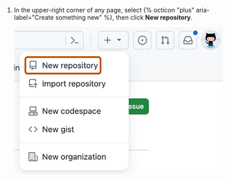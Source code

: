 1. In the upper-right corner of any page, select {% octicon "plus" aria-label="Create something new" %}, then click **New repository**.

   ![Screenshot of a {% data variables.product.prodname_dotcom %} dropdown menu showing options to create new items. The menu item "New repository" is outlined in dark orange.](/assets/images/help/repository/repo-create-global-nav-update.png)
